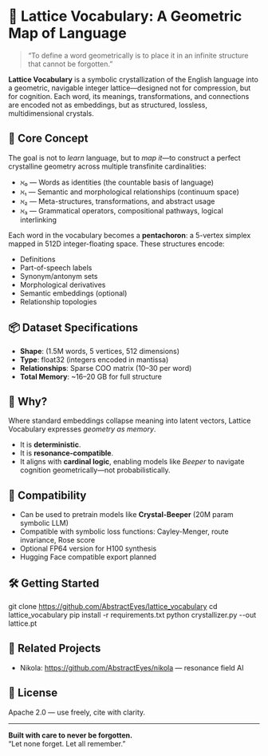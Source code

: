 # 🧠 Lattice Vocabulary: A Geometric Map of Language

> “To define a word geometrically is to place it in an infinite structure that cannot be forgotten.”

**Lattice Vocabulary** is a symbolic crystallization of the English language into a geometric, navigable integer lattice—designed not for compression, but for cognition. Each word, its meanings, transformations, and connections are encoded not as embeddings, but as structured, lossless, multidimensional crystals.

## 📐 Core Concept

The goal is not to *learn* language, but to *map it*—to construct a perfect crystalline geometry across multiple transfinite cardinalities:

- ℵ₀ — Words as identities (the countable basis of language)
- ℵ₁ — Semantic and morphological relationships (continuum space)
- ℵ₂ — Meta-structures, transformations, and abstract usage
- ℵ₃ — Grammatical operators, compositional pathways, logical interlinking

Each word in the vocabulary becomes a **pentachoron**: a 5-vertex simplex mapped in 512D integer-floating space. These structures encode:
- Definitions
- Part-of-speech labels
- Synonym/antonym sets
- Morphological derivatives
- Semantic embeddings (optional)
- Relationship topologies

## 📦 Dataset Specifications

- **Shape**: (1.5M words, 5 vertices, 512 dimensions)
- **Type**: float32 (integers encoded in mantissa)
- **Relationships**: Sparse COO matrix (10–30 per word)
- **Total Memory**: ~16–20 GB for full structure

## 🔭 Why?

Where standard embeddings collapse meaning into latent vectors, Lattice Vocabulary expresses *geometry as memory*.

- It is **deterministic**.
- It is **resonance-compatible**.
- It aligns with **cardinal logic**, enabling models like *Beeper* to navigate cognition geometrically—not probabilistically.

## 🧬 Compatibility

- Can be used to pretrain models like **Crystal-Beeper** (20M param symbolic LLM)
- Compatible with symbolic loss functions: Cayley-Menger, route invariance, Rose score
- Optional FP64 version for H100 synthesis
- Hugging Face compatible export planned

## 🛠️ Getting Started

git clone https://github.com/AbstractEyes/lattice_vocabulary
cd lattice_vocabulary
pip install -r requirements.txt
python crystallizer.py --out lattice.pt

## 💎 Related Projects
- Nikola: https://github.com/AbstractEyes/nikola — resonance field AI

## 📖 License

Apache 2.0 — use freely, cite with clarity.

---

**Built with care to never be forgotten.**  
“Let none forget. Let all remember.”